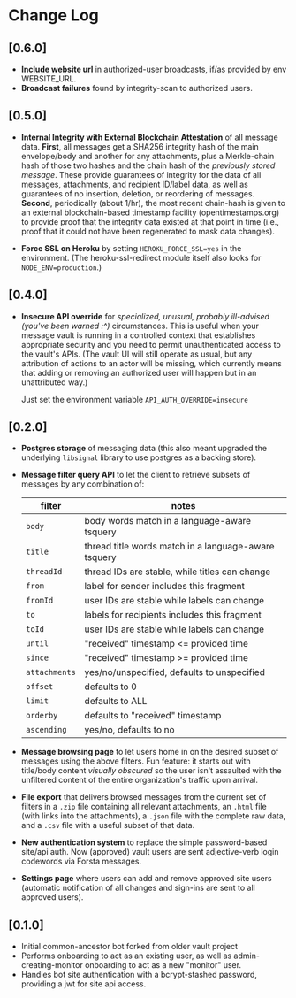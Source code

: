 # Change Log

## [0.6.0]
- **Include website url** in authorized-user broadcasts, if/as provided by env WEBSITE_URL.
- **Broadcast failures** found by integrity-scan to authorized users.

## [0.5.0]
- **Internal Integrity with External Blockchain Attestation** of all message data. 
  **First**, all messages get a SHA256 integrity hash of the main envelope/body and another
  for any attachments, plus a Merkle-chain hash of those two hashes and the chain hash of the 
  *previously stored message*. These provide guarantees of integrity for the data of all messages, 
  attachments, and recipient ID/label data, as well as guarantees of no insertion, deletion, 
  or reordering of messages. **Second**, periodically (about 1/hr), the most recent chain-hash 
  is given to an external blockchain-based timestamp facility (opentimestamps.org) to provide 
  proof that the integrity data existed at that point in time (i.e., proof that it could not have
  been regenerated to mask data changes).

- **Force SSL on Heroku** by setting `HEROKU_FORCE_SSL=yes` in the environment. 
  (The heroku-ssl-redirect module itself also looks for `NODE_ENV=production`.)

## [0.4.0]
- **Insecure API override** for *specialized, unusual, probably ill-advised 
  (you've been warned :^)* circumstances. This is useful when your message vault is 
  running in a controlled context that establishes appropriate security and you need 
  to permit unauthenticated access to the vault's APIs. (The vault UI will still operate as
  usual, but any attribution of actions to an actor will be missing, which currently 
  means that adding or removing an authorized user will happen but in an unattributed way.)

  Just set the environment variable `API_AUTH_OVERRIDE=insecure`

## [0.2.0]
- **Postgres storage** of messaging data (this also meant upgraded the underlying 
  `libsignal` library to use postgres as a backing store).
- **Message filter query API** to let the client to retrieve subsets of messages 
  by any combination of: 

    filter | notes
    -------|--------
    `body` | body words match in a language-aware tsquery
    `title` | thread title words match in a language-aware tsquery
    `threadId` | thread IDs are stable, while titles can change
    `from` | label for sender includes this fragment
    `fromId` | user IDs are stable while labels can change
    `to` | labels for recipients includes this fragment
    `toId` | user IDs are stable while labels can change
    `until` | "received" timestamp <= provided time
    `since` | "received" timestamp >= provided time
    `attachments` | yes/no/unspecified, defaults to unspecified
    `offset` | defaults to 0
    `limit` | defaults to ALL
    `orderby` | defaults to "received" timestamp
    `ascending` | yes/no, defaults to no

- **Message browsing page** to let users home in on the desired subset of messages 
  using the above filters. Fun feature: it starts out with title/body content 
  *visually obscured* so the user isn't assaulted with the unfiltered content of
  the entire organization's traffic upon arrival.
- **File export** that delivers browsed messages from the current set of filters in
  a `.zip` file containing all relevant attachments, an `.html` file (with links 
  into the attachments), a `.json` file with the complete raw data, and a `.csv` 
  file with a useful subset of that data.
- **New authentication system** to replace the simple password-based site/api auth.
  Now (approved) vault users are sent adjective-verb login codewords via Forsta messages.
- **Settings page** where users can add and remove approved site users (automatic
  notification of all changes and sign-ins are sent to all approved users).

## [0.1.0]
- Initial common-ancestor bot forked from older vault project
- Performs onboarding to act as an existing user, as well as admin-creating-monitor 
  onboarding to act as a new "monitor" user.
- Handles bot site authentication with a bcrypt-stashed password, providing a jwt 
  for site api access.

